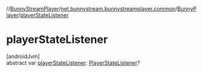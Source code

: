 //[BunnyStreamPlayer](../../../index.md)/[net.bunnystream.bunnystreamplayer.common](../index.md)/[BunnyPlayer](index.md)/[playerStateListener](player-state-listener.md)

# playerStateListener

[androidJvm]\
abstract var [playerStateListener](player-state-listener.md): [PlayerStateListener](../../net.bunnystream.bunnystreamplayer/-player-state-listener/index.md)?
